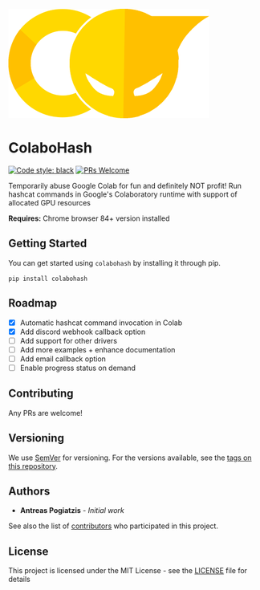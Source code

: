 ![ColaboHash](assets/colabohash400x218.png)

# ColaboHash

[![Code style: black](https://img.shields.io/badge/code%20style-black-000000.svg)](https://github.com/psf/black)
[![PRs Welcome](https://img.shields.io/badge/PRs-welcome-brightgreen.svg?style=flat-square)](http://makeapullrequest.com)

Temporarily abuse Google Colab for fun and definitely NOT profit! Run hashcat commands in Google's Colaboratory runtime with support of allocated GPU resources

**Requires:** Chrome browser 84+ version installed

## Getting Started

You can get started using `colabohash` by installing it through pip.

```
pip install colabohash
```

## Roadmap

- [X] Automatic hashcat command invocation in Colab
- [X] Add discord webhook callback option
- [ ] Add support for other drivers
- [ ] Add more examples + enhance documentation
- [ ] Add email callback option
- [ ] Enable progress status on demand

## Contributing

Any PRs are welcome!

## Versioning

We use [SemVer](http://semver.org/) for versioning. For the versions available, see the [tags on this repository](https://github.com/apogiatzis/powsolver/tags). 

## Authors

* **Antreas Pogiatzis** - *Initial work* 

See also the list of [contributors](https://github.com/apogiatzis/powsolver/contributors) who participated in this project.

## License

This project is licensed under the MIT License - see the [LICENSE](LICENSE) file for details



